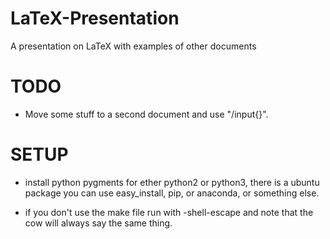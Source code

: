 # LaTeX-Presentation
A presentation on LaTeX with examples of other documents

# TODO #
* Move some stuff to a second document and use "/input{}".

# SETUP #
* install python pygments for ether python2 or python3, there is a ubuntu package
you can use easy_install, pip, or anaconda, or something else.

* if you don't use the make file run with -shell-escape and note
that the cow will always say the same thing.
